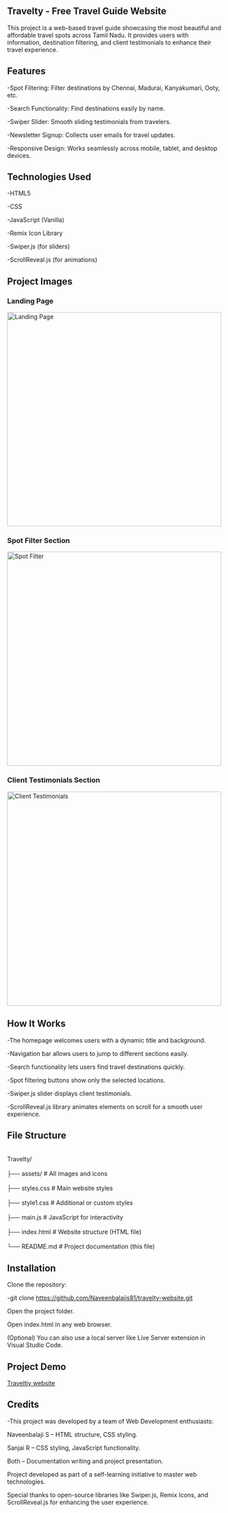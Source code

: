 ## Travelty - Free Travel Guide Website
This project is a web-based travel guide showcasing the most beautiful and affordable travel spots across Tamil Nadu. It provides users with information, destination filtering, and client testimonials to enhance their travel experience.

## Features
-Spot Filtering: Filter destinations by Chennai, Madurai, Kanyakumari, Ooty, etc.

-Search Functionality: Find destinations easily by name.

-Swiper Slider: Smooth sliding testimonials from travelers.

-Newsletter Signup: Collects user emails for travel updates.

-Responsive Design: Works seamlessly across mobile, tablet, and desktop devices.

## Technologies Used
-HTML5

-CSS

-JavaScript (Vanilla)

-Remix Icon Library

-Swiper.js (for sliders)

-ScrollReveal.js (for animations)

## Project Images
<h3>Landing Page</h3> <img src="assets/landing_page.png" alt="Landing Page" width="500"/> <h3>Spot Filter Section</h3> <img src="assets/spot_filter.png" alt="Spot Filter" width="500"/> <h3>Client Testimonials Section</h3> <img src="assets/testimonials.png" alt="Client Testimonials" width="500"/>

## How It Works
-The homepage welcomes users with a dynamic title and background.

-Navigation bar allows users to jump to different sections easily.

-Search functionality lets users find travel destinations quickly.

-Spot filtering buttons show only the selected locations.

-Swiper.js slider displays client testimonials.

-ScrollReveal.js library animates elements on scroll for a smooth user experience.

## File Structure
<br>Travelty/</br>
<br>├── assets/ # All images and icons</br>
<br>├── styles.css # Main website styles</br>
<br>├── style1.css # Additional or custom styles</br>
<br>├── main.js # JavaScript for interactivity</br>
<br>├── index.html # Website structure (HTML file)</br>
<br>└── README.md # Project documentation (this file)</br>

## Installation
Clone the repository:

-git clone https://github.com/Naveenbalajis81/travelty-website.git

Open the project folder.

Open index.html in any web browser.

(Optional) You can also use a local server like Live Server extension in Visual Studio Code.

## Project Demo

[Traveltiy website](https://delicate-flan-8e180b.netlify.app/#)

## Credits
-This project was developed by a team of Web Development enthusiasts:

Naveenbalaji S – HTML structure, CSS styling.

Sanjai R – CSS styling, JavaScript functionality.

Both – Documentation writing and project presentation.

Project developed as part of a self-learning initiative to master web technologies.

Special thanks to open-source libraries like Swiper.js, Remix Icons, and ScrollReveal.js for enhancing the user experience.
